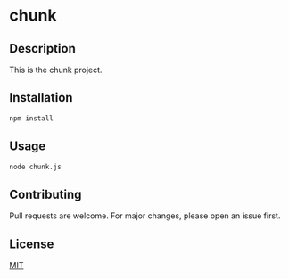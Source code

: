 # chunk

## Description

This is the chunk project.

## Installation

```bash
npm install
```

## Usage

```bash
node chunk.js
```

## Contributing

Pull requests are welcome. For major changes, please open an issue first.

## License

[MIT](https://choosealicense.com/licenses/mit/)
